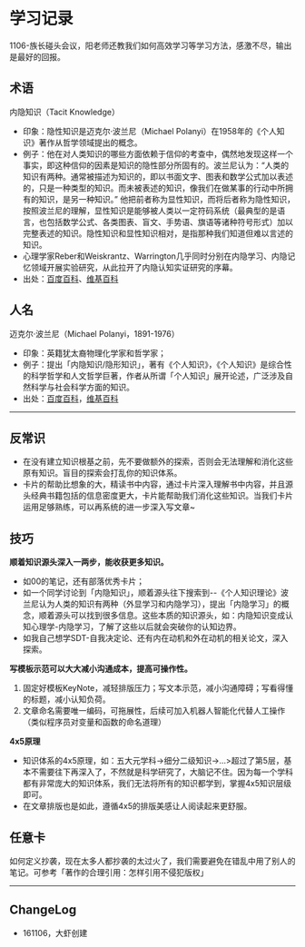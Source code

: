 # 学习记录

1106-族长碰头会议，阳老师还教我们如何高效学习等学习方法，感激不尽，输出是最好的回报。

## 术语

内隐知识（Tacit Knowledge）

- 印象：隐性知识是迈克尔·波兰尼（Michael Polanyi）在1958年的《个人知识》著作从哲学领域提出的概念。
- 例子：他在对人类知识的哪些方面依赖于信仰的考查中，偶然地发现这样一个事实，即这种信仰的因素是知识的隐性部分所固有的。波兰尼认为：“人类的知识有两种。通常被描述为知识的，即以书面文字、图表和数学公式加以表述的，只是一种类型的知识。而未被表述的知识，像我们在做某事的行动中所拥有的知识，是另一种知识。” 他把前者称为显性知识，而将后者称为隐性知识，按照波兰尼的理解，显性知识是能够被人类以一定符码系统（最典型的是语言，也包括数学公式、各类图表、盲文、手势语、旗语等诸种符号形式）加以完整表述的知识。隐性知识和显性知识相对，是指那种我们知道但难以言述的知识。
- 心理学家Reber和Weiskrantz、Warrington几乎同时分别在内隐学习、内隐记忆领域开展实验研究，从此拉开了内隐认知实证研究的序幕。
- 出处：[百度百科](http://baike.baidu.com/link?url=R9mwAlnYnfsv5GnZQD3LLK8xHHvtCWVoqYzXaVdKrUTSi9EGQXOB0kzzCu2wDAQ0gKtWPhRkaQVaZFaHWhCSf2rokhg2ucQsBwYe105D1I6HC1Fz93HMTiw7IxUulWdg)、[维基百科](https://en.wikipedia.org/wiki/Tacit_knowledge)




## 人名

迈克尔·波兰尼（Michael Polanyi，1891-1976）

- 印象：英籍犹太裔物理化学家和哲学家；
- 例子：提出「内隐知识/隐形知识」，著有《个人知识》，《个人知识》是综合性的科学哲学和人文哲学巨著，作者从所谓「个人知识」展开论述，广泛涉及自然科学与社会科学方面的知识。
- 出处：[百度百科](http://baike.baidu.com/view/1877379.htm)，[维基百科](https://en.wikipedia.org/wiki/Michael_Polanyi)



---

## 反常识

- 在没有建立知识根基之前，先不要做额外的探索，否则会无法理解和消化这些原有知识。盲目的探索会打乱你的知识体系。
- 卡片的帮助比想象的大，精读书中内容，通过卡片深入理解书中内容，并且源头经典书籍包括的信息密度更大，卡片能帮助我们消化这些知识。当我们卡片运用足够熟练，可以再系统的进一步深入写文章~




## 技巧

**顺着知识源头深入一两步，能收获更多知识。**

- 如00的笔记，还有部落优秀卡片；
- 如一个同学讨论到「内隐知识」，顺着源头往下搜索到--《个人知识理论》波兰尼认为人类的知识有两种（外显学习和内隐学习），提出「内隐学习」的概念，顺着源头可以找到很多信息。这些本质的知识源头，如：内隐知识变成认知心理学-内隐学习，了解了这些以后就会突破你的认知边界。
- 如我自己想学SDT-自我决定论、还有内在动机和外在动机的相关论文，深入探索。


**写模板示范可以大大减小沟通成本，提高可操作性。**

1. 固定好模板KeyNote，减轻排版压力；写文本示范，减小沟通障碍；写看得懂的标题，减小认知负荷。
2. 文章命名需要唯一编码，可拖展性，后续可加入机器人智能化代替人工操作（类似程序员对变量和函数的命名道理）


**4x5原理**

- 知识体系的4x5原理，如：五大元学科->细分二级知识->...>超过了第5层，基本不需要往下再深入了，不然就是科学研究了，大脑记不住。因为每一个学科都有非常庞大的知识体系，我们无法将所有的知识都学到，掌握4x5知识层级即可。
- 在文章排版也是如此，遵循4x5的排版美感让人阅读起来更舒服。

## 任意卡


如何定义抄袭，现在太多人都抄袭的太过火了，我们需要避免在错乱中用了别人的笔记。可参考「著作的合理引用：怎样引用不侵犯版权」

---

## ChangeLog

- 161106，大虾创建

